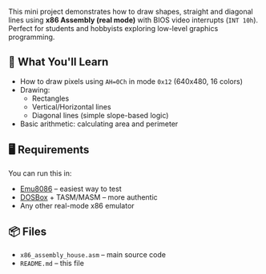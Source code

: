 This mini project demonstrates how to draw shapes, straight and diagonal lines using **x86 Assembly (real mode)** with BIOS video interrupts (`INT 10h`). Perfect for students and hobbyists exploring low-level graphics programming.

## 📌 What You'll Learn

- How to draw pixels using `AH=0Ch` in mode `0x12` (640x480, 16 colors)
- Drawing:
  - Rectangles
  - Vertical/Horizontal lines
  - Diagonal lines (simple slope-based logic)
- Basic arithmetic: calculating area and perimeter

## 🖥 Requirements

You can run this in:
- [Emu8086](https://emu8086-microprocessor-emulator.en.softonic.com) – easiest way to test
- [DOSBox](https://www.dosbox.com/) + TASM/MASM – more authentic
- Any other real-mode x86 emulator

## 📦 Files

- `x86_assembly_house.asm` – main source code
- `README.md` – this file
